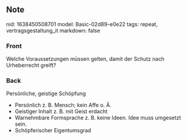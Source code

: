 ## Note
nid: 1638450508701
model: Basic-02d89-e0e22
tags: repeat, vertragsgestaltung_it
markdown: false

### Front
Welche Voraussetzungen müssen gelten, damit der Schutz nach Urheberrecht greift?

### Back
Persönliche, geistige Schöpfung 
<ul><li>Persönlich z. B. Mensch; kein Affe o. Ä.
</li><li>Geistiger Inhalt z. B. mit Geist erdacht
</li><li>Warnehmbare Formsprache z. B. keine Ideen. Idee muss umgesetzt sein.
</li><li>Schöpferischer Eigentumsgrad
</li></ul>

